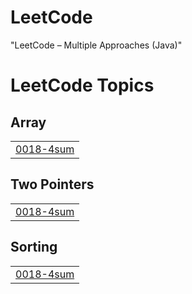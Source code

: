 # LeetCode
"LeetCode – Multiple Approaches (Java)"

<!---LeetCode Topics Start-->
# LeetCode Topics
## Array
|  |
| ------- |
| [0018-4sum](https://github.com/VanshSaini1156/LeetCode/tree/master/0018-4sum) |
## Two Pointers
|  |
| ------- |
| [0018-4sum](https://github.com/VanshSaini1156/LeetCode/tree/master/0018-4sum) |
## Sorting
|  |
| ------- |
| [0018-4sum](https://github.com/VanshSaini1156/LeetCode/tree/master/0018-4sum) |
<!---LeetCode Topics End-->